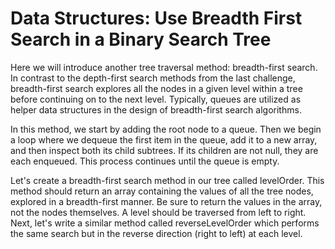 # Data Structures: Use Breadth First Search in a Binary Search Tree



Here we will introduce another tree traversal method: breadth-first search. In contrast to the depth-first search methods from the last challenge, breadth-first search explores all the nodes in a given level within a tree before continuing on to the next level. Typically, queues are utilized as helper data structures in the design of breadth-first search algorithms.

In this method, we start by adding the root node to a queue. Then we begin a loop where we dequeue the first item in the queue, add it to a new array, and then inspect both its child subtrees. If its children are not null, they are each enqueued. This process continues until the queue is empty.

Let's create a breadth-first search method in our tree called levelOrder. This method should return an array containing the values of all the tree nodes, explored in a breadth-first manner. Be sure to return the values in the array, not the nodes themselves. A level should be traversed from left to right. Next, let's write a similar method called reverseLevelOrder which performs the same search but in the reverse direction (right to left) at each level.


